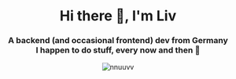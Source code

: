 <h1 align="center">Hi there 👋, I'm Liv</h1>
<h3 align="center">A backend (and occasional frontend) dev from Germany <br />
I happen to do stuff, every now and then 🤔</h3>

<p align="center"><img align="center" src="https://github-readme-stats.vercel.app/api/top-langs?username=nnuuvv&show_icons=true&locale=en&layout=compact" alt="nnuuvv" /></p>



<!--
**nnuuvv/nnuuvv** is a ✨ _special_ ✨ repository because its `README.md` (this file) appears on your GitHub profile.

Here are some ideas to get you started:

- 🔭 I’m currently working on ...
- 🌱 I’m currently learning ...
- 👯 I’m looking to collaborate on ...
-  I’m looking for help with ...
- 💬 Ask me about ...
- 📫 How to reach me: ...
- 😄 Pronouns: ...
- ⚡ Fun fact: ...
-->
